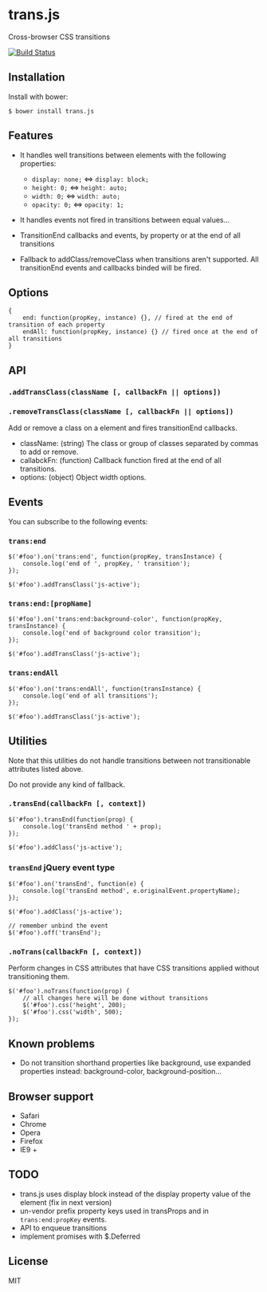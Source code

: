 # trans.js

  Cross-browser CSS transitions

  [![Build Status](https://travis-ci.org/vieron/trans.js.png?branch=master)](https://travis-ci.org/vieron/trans.js)


## Installation

  Install with bower:

    $ bower install trans.js


## Features

* It handles well transitions between elements with the following properties:
    * `display: none;`  <=>  `display: block;`
    * `height: 0;`      <=>  `height: auto;`
    * `width: 0;`       <=>  `width: auto;`
    * `opacity: 0;`     <=>  `opacity: 1;`

* It handles events not fired in transitions between equal values...
* TransitionEnd callbacks and events, by property or at the end of all transitions
* Fallback to addClass/removeClass when transitions aren't supported. All transitionEnd
events and callbacks binded will be fired.


## Options

```
{
    end: function(propKey, instance) {}, // fired at the end of transition of each property
    endAll: function(propKey, instance) {} // fired once at the end of all transitions
}
```

## API

### `.addTransClass(className [, callbackFn || options])`

### `.removeTransClass(className [, callbackFn || options])`

Add or remove a class on a element and fires transitionEnd callbacks.

* className: (string) The class or group of classes separated by commas to add or remove.
* callabckFn: (function) Callback function fired at the end of all transitions.
* options: (object) Object width options.


## Events

You can subscribe to the following events:

### `trans:end`

```
$('#foo').on('trans:end', function(propKey, transInstance) {
    console.log('end of ', propKey, ' transition');
});

$('#foo').addTransClass('js-active');
```

### `trans:end:[propName]`

```
$('#foo').on('trans:end:background-color', function(propKey, transInstance) {
    console.log('end of background color transition');
});

$('#foo').addTransClass('js-active');
```

### `trans:endAll`

```
$('#foo').on('trans:endAll', function(transInstance) {
    console.log('end of all transitions');
});

$('#foo').addTransClass('js-active');
```


## Utilities

Note that this utilities do not handle transitions between not transitionable
attributes listed above.

Do not provide any kind of fallback.

### `.transEnd(callbackFn [, context])`

```
$('#foo').transEnd(function(prop) {
    console.log('transEnd method ' + prop);
});

$('#foo').addClass('js-active');
```


### `transEnd` jQuery event type

```
$('#foo').on('transEnd', function(e) {
    console.log('transEnd method', e.originalEvent.propertyName);
});

$('#foo').addClass('js-active');

// remember unbind the event
$('#foo').off('transEnd');

```

### `.noTrans(callbackFn [, context])`

Perform changes in CSS attributes that have CSS transitions applied without transitioning them.

```
$('#foo').noTrans(function(prop) {
    // all changes here will be done without transitions
    $('#foo').css('height', 200);
    $('#foo').css('width', 500);
});
```



## Known problems

* Do not transition shorthand properties like background, use expanded properties instead: background-color, background-position...

## Browser support

* Safari
* Chrome
* Opera
* Firefox
* IE9 +

## TODO

* trans.js uses display block instead of the display property value of the element (fix in next version)
* un-vendor prefix property keys used in transProps and in `trans:end:propKey` events.
* API to enqueue transitions
* implement promises with $.Deferred

## License

  MIT
